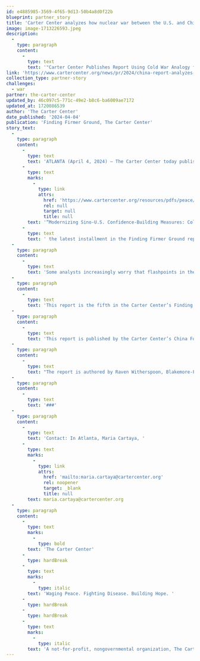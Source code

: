 ```yaml
---
id: e4885985-3569-4f65-9d13-50b4a8d0f22b
blueprint: partner_story
title: 'Carter Center analyzes how nuclear war between the U.S. and China can be averted'
image: image-1713226593.jpeg
description:
  -
    type: paragraph
    content:
      -
        type: text
        text: '"Carter Center Publishes Report Using Cold War Analogy for Analyzing How Nuclear War Between the U.S. and China Can Be Averted"'
link: 'https://www.cartercenter.org/news/pr/2024/china-report-analyzes-how-to-prevent-nuclear-war.html'
collection_type: partner-story
challenges:
  - war
partner: the-carter-center
updated_by: 46c097c5-771c-49e2-b8c6-ba6009ae7172
updated_at: 1720086539
author: 'The Carter Center'
date_published: '2024-04-04'
publication: 'Finding Firmer Ground, The Carter Center'
story_text:
  -
    type: paragraph
    content:
      -
        type: text
        text: 'ATLANTA (April 4, 2024) — The Carter Center today published '
      -
        type: text
        marks:
          -
            type: link
            attrs:
              href: 'https://www.cartercenter.org/resources/pdfs/peace/china/cold-war-case-studies-and-chinese-perspectives.pdf'
              rel: null
              target: null
              title: null
        text: '“Modernizing Sino-U.S. Confidence-Building Measures: Cold War Case Studies and Chinese Perspectives,”'
      -
        type: text
        text: ' the latest installment in the Finding Firmer Ground report series examining how rising Sino-American tensions have prompted widespread discussion of a “New Cold War.”'
  -
    type: paragraph
    content:
      -
        type: text
        text: 'Some analysts increasingly worry that flashpoints in the bilateral relationship could trigger conventional war that could escalate to the nuclear domain. This research utilizes the Cold War analogy as a starting point for analyzing how nuclear war between the U.S. and China can be averted.'
  -
    type: paragraph
    content:
      -
        type: text
        text: 'This report is the fifth in the Carter Center’s Finding Firmer Ground report series, which explores how dialogue, conflict management, and collaboration between the U.S. and China can sustain peace and prosperity in East Asia. Previous reports have examined the role of civil society, the agricultural sector, educational exchange, and the role of high technology in U.S.-China relations.'
  -
    type: paragraph
    content:
      -
        type: text
        text: 'This report is published by the Carter Center’s China Focus. The editors are Yawei Liu, senior advisor on China at The Carter Center, and Michael Cerny, program associate for the Center’s Peace Programs. '
  -
    type: paragraph
    content:
      -
        type: text
        text: "The report is authored by Raven Witherspoon, Blakemore-Freeman fellow at Tsinghua's Inter-University Program for Chinese Language and pre-doctoral research fellow at Princeton University's Science and Global Security program; Jenna Wichterman, recent graduate of Johns Hopkins School of Advanced International Studies (SAIS) and student at Tsinghua's Inter-University Program for Chinese Language Studies; Shivam Shankar Singh, author of “How to Win an Indian Election” (Penguin, 2019) and “The Art of Conjuring Alternate Realities: How Information Warfare Shapes Your World” (Harper Collins, 2021)."
  -
    type: paragraph
    content:
      -
        type: text
        text: '###'
  -
    type: paragraph
    content:
      -
        type: text
        text: 'Contact: In Atlanta, Maria Cartaya, '
      -
        type: text
        marks:
          -
            type: link
            attrs:
              href: 'mailto:maria.cartaya@cartercenter.org'
              rel: noopener
              target: _blank
              title: null
        text: maria.cartaya@cartercenter.org
  -
    type: paragraph
    content:
      -
        type: text
        marks:
          -
            type: bold
        text: 'The Carter Center'
      -
        type: hardBreak
      -
        type: text
        marks:
          -
            type: italic
        text: 'Waging Peace. Fighting Disease. Building Hope. '
      -
        type: hardBreak
      -
        type: hardBreak
      -
        type: text
        marks:
          -
            type: italic
        text: 'A not-for-profit, nongovernmental organization, The Carter Center has helped to improve life for people in over 80 countries by resolving conflicts; advancing democracy, human rights, and economic opportunity; preventing diseases; and improving mental health care. The Carter Center was founded in 1982 by former U.S. President Jimmy Carter and former First Lady Rosalynn Carter, in partnership with Emory University, to advance peace and health worldwide.'
---
```

